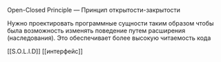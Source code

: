 Open-Closed Principle — Принцип открытости-закрытости
	
Нужно проектировать программные сущности таким образом чтобы была возможность изменять поведение путем расширения (наследования). Это обеспечивает более высокую читаемость кода

[[S.O.L.I.D]] [[интерфейс]]
